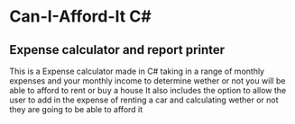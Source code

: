 #  Can-I-Afford-It C#
## Expense calculator and report printer

This is a Expense calculator made in C# taking in a range of monthly expenses and your monthly income to determine wether or not you will be able to afford to rent or buy a house 
It also includes the option to allow the user to add in the expense of renting a car and calculating wether or not they are going to be able to afford it 

